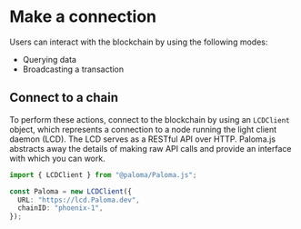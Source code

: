# Make a connection

Users can interact with the blockchain by using the following modes:

- Querying data
- Broadcasting a transaction

## Connect to a chain

To perform these actions, connect to the blockchain by using an `LCDClient` object, which represents a connection to a node running the light client daemon (LCD). The LCD serves as a RESTful API over HTTP. Paloma.js abstracts away the details of making raw API calls and provide an interface with which you can work.

```ts
import { LCDClient } from "@paloma/Paloma.js";

const Paloma = new LCDClient({
  URL: "https://lcd.Paloma.dev",
  chainID: "phoenix-1",
});
```

